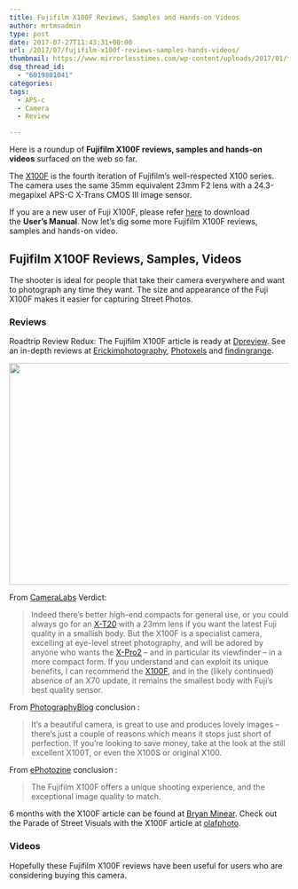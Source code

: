 ```yaml
---
title: Fujifilm X100F Reviews, Samples and Hands-on Videos
author: mrtmsadmin
type: post
date: 2017-07-27T11:43:31+00:00
url: /2017/07/fujifilm-x100f-reviews-samples-hands-videos/
thumbnail: https://www.mirrorlesstimes.com/wp-content/uploads/2017/01/fujifilm-x100f-af-dial.jpg
dsq_thread_id:
  - "6019801041"
categories:
tags:
  - APS-c
  - Camera
  - Review

---
```

Here is a roundup of **Fujifilm X100F reviews, samples and hands-on videos** surfaced on the web so far.

The [X100F][1] is the fourth iteration of Fujifilm’s well-respected X100 series. The camera uses the same 35mm equivalent 23mm F2 lens with a 24.3-megapixel APS-C X-Trans CMOS III image sensor.

If you are a new user of Fuji X100F, please refer <a title="" href="http://fujifilm-dsc.com/en-int/manual/x100f/" target="_blank" rel="nofollow noopener">here</a> to download the **User’s Manual**. Now let’s dig some more Fujifilm X100F reviews, samples and hands-on video.<!--more-->

## Fujifilm X100F Reviews, Samples, Videos

The shooter is ideal for people that take their camera everywhere and want to photograph any time they want. The size and appearance of the Fuji X100F makes it easier for capturing Street Photos.

### Reviews

Roadtrip Review Redux: The Fujifilm X100F article is ready at <a href="https://www.dpreview.com/articles/8250882756/roadtrip-review-redux-fujifilm-x100" target="_blank" rel="nofollow noopener">Dpreview</a>. See an in-depth reviews at <a href="http://erickimphotography.com/blog/2017/05/01/eric-kim-fujifilm-x100f-review/" target="_blank" rel="nofollow noopener">Erickimphotography</a>, <a href="http://www.photoxels.com/fujifilm-x100f-review/" target="_blank" rel="nofollow noopener">Photoxels</a> and <a href="http://findingrange.com/2017/05/03/fujifilm-x100f-mirrorless-camera-review/" target="_blank" rel="nofollow noopener">findingrange</a>.

[<img class="aligncenter size-full wp-image-1210" src="https://i0.wp.com/www.mirrorlesstimes.com/wp-content/uploads/2017/07/fujifilm-x100f-reviews-roundup.jpg?resize=600%2C400&#038;ssl=1" alt="" width="600" height="400" srcset="https://i0.wp.com/www.mirrorlesstimes.com/wp-content/uploads/2017/07/fujifilm-x100f-reviews-roundup.jpg?w=900&ssl=1 900w, https://i0.wp.com/www.mirrorlesstimes.com/wp-content/uploads/2017/07/fujifilm-x100f-reviews-roundup.jpg?resize=300%2C200&ssl=1 300w, https://i0.wp.com/www.mirrorlesstimes.com/wp-content/uploads/2017/07/fujifilm-x100f-reviews-roundup.jpg?resize=768%2C512&ssl=1 768w, https://i0.wp.com/www.mirrorlesstimes.com/wp-content/uploads/2017/07/fujifilm-x100f-reviews-roundup.jpg?resize=180%2C120&ssl=1 180w, https://i0.wp.com/www.mirrorlesstimes.com/wp-content/uploads/2017/07/fujifilm-x100f-reviews-roundup.jpg?resize=75%2C50&ssl=1 75w, https://i0.wp.com/www.mirrorlesstimes.com/wp-content/uploads/2017/07/fujifilm-x100f-reviews-roundup.jpg?resize=700%2C467&ssl=1 700w" sizes="(max-width: 600px) 100vw, 600px" data-recalc-dims="1" />][2]

From <a href="https://www.cameralabs.com/fujifilm-x100f-review/" target="_blank" rel="nofollow noopener">CameraLabs</a> Verdict:

> Indeed there’s better high-end compacts for general use, or you could always go for an <a href="http://amzn.to/2ruKS0h" target="_blank" rel="nofollow noopener">X-T20</a> with a 23mm lens if you want the latest Fuji quality in a smallish body. But the X100F is a specialist camera, excelling at eye-level street photography, and will be adored by anyone who wants the <a href="http://amzn.to/2rv4aCB" target="_blank" rel="nofollow noopener">X-Pro2</a> – and in particular its viewfinder – in a more compact form. If you understand and can exploit its unique benefits, I can recommend the <a href="http://amzn.to/2tE890n" target="_blank" rel="noopener">X100F</a>, and in the (likely continued) absence of an X70 update, it remains the smallest body with Fuji’s best quality sensor.

From <a href="http://www.photographyblog.com/reviews/fujifilm_x100f_review" target="_blank" rel="nofollow noopener">PhotographyBlog</a> conclusion :

> It’s a beautiful camera, is great to use and produces lovely images &#8211; there’s just a couple of reasons which means it stops just short of perfection. If you’re looking to save money, take at the look at the still excellent X100T, or even the X100S or original X100.

From <a href="https://www.ephotozine.com/article/fujifilm-x100f-expert-review-30484" target="_blank" rel="nofollow noopener">ePhotozine</a> conclusion :

> The Fujifilm X100F offers a unique shooting experience, and the exceptional image quality to match.

6 months with the X100F article can be found at <a href="http://bryanminear.com/6-months-with-the-x100f/" target="_blank" rel="nofollow noopener">Bryan Minear</a>. Check out the Parade of Street Visuals with the X100F article at <a href="https://olafphotoblog.com/2017/05/24/parade-of-street-visuals-with-the-x100f/" target="_blank" rel="nofollow noopener">olafphoto</a>.

### Videos







Hopefully these Fujifilm X100F reviews have been useful for users who are considering buying this camera.

 [1]: https://www.mirrorlesstimes.com/2017/01/fujifilm-x100f/
 [2]: https://i0.wp.com/www.mirrorlesstimes.com/wp-content/uploads/2017/07/fujifilm-x100f-reviews-roundup.jpg?ssl=1